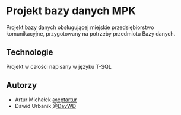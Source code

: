 # Projekt bazy danych MPK

Projekt bazy danych obsługującej miejskie przedsiębiorstwo komunikacyjne, przygotowany na potrzeby przedmiotu Bazy danych.

## Technologie

Projekt w całości napisany w języku T-SQL

## Autorzy

* Artur Michałek [@cptartur](https://github.com/cptartur)
* Dawid Urbanik [@DayWD](https://github.com/DayWD)
